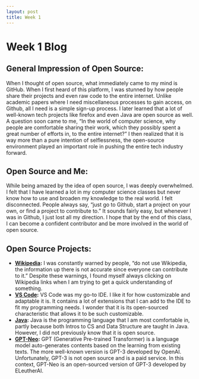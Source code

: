 ```yaml
---
layout: post
title: Week 1
---
```

# Week 1 Blog

## General Impression of Open Source:

When I thought of open source, what immediately came to my mind is GitHub. When I first heard of this platform, I was stunned by how people share their projects and even raw code to the entire internet. Unlike academic papers where I need miscellaneous processes to gain access, on Github, all I need is a simple sign-up process. I later learned that a lot of well-known tech projects like firefox and even Java are open source as well. A question soon came to me, “In the world of computer science, why people are comfortable sharing their work, which they possibly spent a great number of efforts in, to the entire internet?” I then realized that it is way more than a pure intention of selflessness, the open-source environment played an important role in pushing the entire tech industry forward.

## Open Source and Me:

While being amazed by the idea of open source, I was deeply overwhelmed. I felt that I have learned a lot in my computer science classes but never know how to use and broaden my knowledge to the real world. I felt disconnected. People always say, “just go to Github, start a project on your own, or find a project to contribute to.” It sounds fairly easy, but whenever I was in Github, I just lost all my direction. I hope that by the end of this class, I can become a confident contributor and be more involved in the world of open source.

## Open Source Projects:

- **[Wikipedia](https://en.wikipedia.org/wiki/Main_Page):** I was constantly warned by people, “do not use Wikipedia, the information up there is not accurate since everyone can contribute to it.” Despite these warnings, I found myself always clicking on Wikipedia links when I am trying to get a quick understanding of something.
- **[VS Code](https://code.visualstudio.com/):** VS Code was my go-to IDE. I like it for how customizable and adaptable it is. It contains a lot of extensions that I can add to the IDE to fit my programming needs. I wonder that it is its open-sourced characteristic that allows it to be such customizable.
- **[Java](https://www.java.com/en/):** Java is the programming language that I am most comfortable in, partly because both Intros to CS and Data Structure are taught in Java. However, I did not previously know that it is open source.
- **[GPT-Neo](https://www.eleuther.ai/projects/gpt-neo/):** GPT (Generative Pre-trained Transformer) is a language model auto-generates contents based on the learning from existing texts. The more well-known version is GPT-3 developed by OpenAI. Unfortunately, GPT-3 is not open source and is a paid service. In this context, GPT-Neo is an open-sourced version of GPT-3 developed by ELeutherAI.
